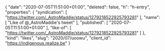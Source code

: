 {
  "date": "2020-07-05T11:51:00+01:00",
  "deleted": false,
  "h": "h-entry",
  "properties": {
    "syndication": [
      "https://twitter.com/_AstroMaddie/status/1279218522925793281"
    ],
    "name": [
      "Like of @_AstroMaddie's tweet"
    ],
    "published": [
      "2020-07-05T11:51:00+01:00"
    ],
    "like-of": [
      "https://twitter.com/_AstroMaddie/status/1279218522925793281"
    ]
  },
  "kind": "likes",
  "slug": "2020/07/uoowu",
  "client_id": "https://indigenous.realize.be"
}
